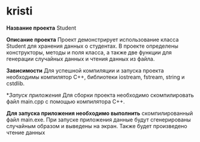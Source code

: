 # kristi
**Название проекта**
 Student

**Описание проекта**
Проект демонстрирует использование класса Student для хранения данных о студентах. В проекте определены конструкторы, методы и поля класса, а также две функции для генерации случайных данных и чтения данных из файла.

**Зависимости**
Для успешной компиляции и запуска проекта необходимы компилятор C++, библиотеки iostream, fstream, string и cstdlib.

**Запуск приложения*
Для сборки проекта необходимо скомпилировать файл main.cpp с помощью компилятора C++.

**Для запуска приложения необходимо выполнить** скомпилированный файл main.exe. При запуске приложения данные будут сгенерированы случайным образом и выведены на экран. Также будет произведено чтение данных
